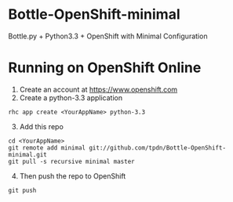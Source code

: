 Bottle-OpenShift-minimal
========================

Bottle.py + Python3.3 + OpenShift with Minimal Configuration

Running on OpenShift Online
===========================
1. Create an account at https://www.openshift.com
2. Create a python-3.3 application

  ```
  rhc app create <YourAppName> python-3.3
  ```
3. Add this repo

  ```
  cd <YourAppName>
  git remote add minimal git://github.com/tpdn/Bottle-OpenShift-minimal.git
  git pull -s recursive minimal master
  ```
4. Then push the repo to OpenShift

  ```
  git push
  ```
